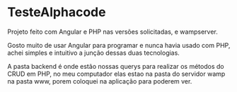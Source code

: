 # TesteAlphacode

Projeto feito com Angular e PHP nas versões solicitadas, e wampserver.

Gosto muito de usar Angular para programar e nunca havia usado com PHP, achei simples e intuitivo a junção dessas duas tecnologias. 

A pasta backend é onde estão nossas querys para realizar os métodos do CRUD em PHP, no meu computador elas estao na pasta do servidor wamp na pasta www, porem coloquei na aplicação para poderem ver.
